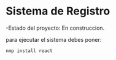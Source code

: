 <h1> Sistema de Registro </h1>

-Estado del proyecto: En construccion.

para ejecutar el sistema debes poner:

```nmp install react ```


